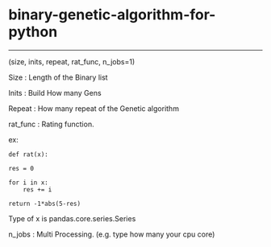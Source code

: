 # binary-genetic-algorithm-for-python

----

(size, inits, repeat, rat_func, n_jobs=1)


Size     : Length of the Binary list

Inits    : Build How many Gens  

Repeat   : How many repeat of the Genetic algorithm

rat_func : Rating function. 

ex:

    def rat(x):
    
    res = 0
    
    for i in x:
        res += i
        
    return -1*abs(5-res)
    

Type of x is pandas.core.series.Series

n_jobs  : Multi Processing. (e.g. type how many your cpu core)

